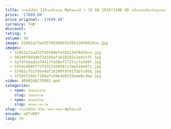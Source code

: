 ```yaml
---
title: ระบบ1din 13นิ้วเครื่องเล่น Mp5ขนาด2 + 32 GB 1920*1200 HD เครื่องเล่นเสียงวิทยุรถยนต์มัลติมีเดียหมุนได้
price: '17689.88'
price_original: '17689.88'
currency: THB
discount: ''
rating: 4
volume: 56
image: S2861a73ad33f45508bfe35b134f8d19co.jpg
images:
  - S2861a73ad33f45508bfe35b134f8d19co.jpg
  - S0149fbd30b724316af1b18292c2edc5fF.jpg
  - S2fdf4dad2a74417fa58eff727cc7a348Y.jpg
  - Sf54c4685f72f4317a5856117be518e07z.jpg
  - S7db1cfb1fdea4af1b3d0f9f01f5bfc66q.jpg
  - Sf3b5724dcf204afcb9b4b8535eee8c3bw.jpg
video: 4000208270992.mp4
categories:
  - name: บ้านและสวน
    slug: านและสวน
  - name: ตกแต่งบ้าน
    slug: ตกแต-งบ-าน
slug: ระบบ1din-13น-วเคร-องเล-mp5ขนาด2
encode: oETuD6Y
lang: th
---
```

  